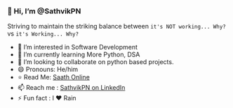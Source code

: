 ### 👋 Hi, I’m @SathvikPN
Striving to maintain the striking balance between `it's NOT working... Why?` vs `it's Working... Why?`
- 💖 I’m interested in Software Development
- 🌱 I’m currently learning More Python, DSA
- 💞️ I’m looking to collaborate on python based projects.
- 😄 Pronouns: He/him
- ⭐ Read Me: [Saath Online](http://saathonline.blogspot.com/)
- 📫 Reach me : [SathvikPN on LinkedIn](http://www.linkedin.com/in/sathvik-p-n)
- ⚡ Fun fact : I ❤ Rain


<!---
SathvikPN/SathvikPN is a ✨ special ✨ repository because its `README.md` (this file) appears on your GitHub profile.
You can click the Preview link to take a look at your changes.
--->
